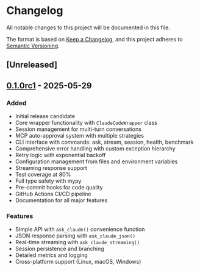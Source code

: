 # Changelog

All notable changes to this project will be documented in this file.

The format is based on [Keep a Changelog](https://keepachangelog.com/en/1.0.0/),
and this project adheres to [Semantic Versioning](https://semver.org/spec/v2.0.0.html).

## [Unreleased]

## [0.1.0rc1] - 2025-05-29

### Added
- Initial release candidate
- Core wrapper functionality with `ClaudeCodeWrapper` class
- Session management for multi-turn conversations
- MCP auto-approval system with multiple strategies
- CLI interface with commands: ask, stream, session, health, benchmark
- Comprehensive error handling with custom exception hierarchy
- Retry logic with exponential backoff
- Configuration management from files and environment variables
- Streaming response support
- Test coverage at 80%
- Full type safety with mypy
- Pre-commit hooks for code quality
- GitHub Actions CI/CD pipeline
- Documentation for all major features

### Features
- Simple API with `ask_claude()` convenience function
- JSON response parsing with `ask_claude_json()`
- Real-time streaming with `ask_claude_streaming()`
- Session persistence and branching
- Detailed metrics and logging
- Cross-platform support (Linux, macOS, Windows)

[0.1.0rc1]: https://github.com/Spenquatch/ask-claude/releases/tag/v0.1.0rc1
